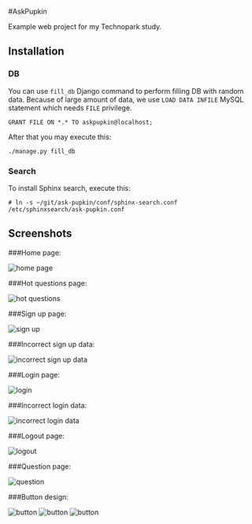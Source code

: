 #AskPupkin

Example web project for my Technopark study.

## Installation

### DB

You can use ``fill_db`` Django command to perform filling DB with random data. Because of large amount of data, we use ``LOAD DATA INFILE`` MySQL statement which needs ``FILE`` privilege.

    GRANT FILE ON *.* TO askpupkin@localhost;

After that you may execute this:

    ./manage.py fill_db

### Search

To install Sphinx search, execute this:

    # ln -s ~/git/ask-pupkin/conf/sphinx-search.conf /etc/sphinxsearch/ask-pupkin.conf

## Screenshots

###Home page:

![home page](https://raw.githubusercontent.com/quasiyoke/ask-pupkin/master/doc/img/screenshot.png)

###Hot questions page:

![hot questions](https://raw.githubusercontent.com/quasiyoke/ask-pupkin/master/doc/img/screenshot-hot-questions.png)

###Sign up page:

![sign up](https://raw.githubusercontent.com/quasiyoke/ask-pupkin/master/doc/img/screenshot-signup.png)

###Incorrect sign up data:

![incorrect sign up data](https://raw.githubusercontent.com/quasiyoke/ask-pupkin/master/doc/img/screenshot-signup-incorrect.png)

###Login page:

![login](https://raw.githubusercontent.com/quasiyoke/ask-pupkin/master/doc/img/screenshot-login.png)

###Incorrect login data:

![incorrect login data](https://raw.githubusercontent.com/quasiyoke/ask-pupkin/master/doc/img/screenshot-login-incorrect.png)

###Logout page:

![logout](https://raw.githubusercontent.com/quasiyoke/ask-pupkin/master/doc/img/screenshot-logout.png)

###Question page:

![question](https://raw.githubusercontent.com/quasiyoke/ask-pupkin/master/doc/img/screenshot-question.png)

###Button design:

![button](https://raw.githubusercontent.com/quasiyoke/ask-pupkin/master/doc/img/screenshot-button.png)
![button](https://raw.githubusercontent.com/quasiyoke/ask-pupkin/master/doc/img/screenshot-button-hover.png)
![button](https://raw.githubusercontent.com/quasiyoke/ask-pupkin/master/doc/img/screenshot-button-active.png)
